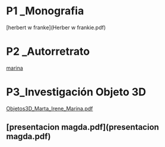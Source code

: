 # P1 _Monografia


[herbert w franke](Herber w frankie.pdf) 

# P2 _Autorretrato
[marina](marina_torrecillas_autorretrato/marina_torrecillas_autorretrato.pde)

# P3_Investigación Objeto 3D
[Objetos3D_Marta_Irene_Marina.pdf](Objetos3D_Marta_Irene_Marina.pdf)

## [presentacion magda.pdf](presentacion magda.pdf)


